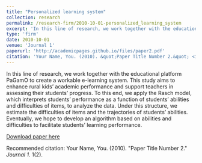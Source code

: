 ```yaml
---
title: "Personalized learning system"
collection: research
permalink: /research-firm/2010-10-01-personalized_learning_system
excerpt: 'In this line of research, we work together with the educational platform PaGamO to create a workable e-learning system. This study aims to enhance rural kids’ academic performance and support teachers in assessing their students’ progress. To this end, we apply the Rasch model, which interprets students’ performance as a function of students’ abilities and difficulties of items, to analyze the data. Under this structure, we estimate the difficulties of items and the trajectories of students’ abilities. Eventually, we hope to develop an algorithm based on abilities and difficulties to facilitate students’ learning performance.'
type: 'firm'
date: 2010-10-01
venue: 'Journal 1'
paperurl: 'http://academicpages.github.io/files/paper2.pdf'
citation: 'Your Name, You. (2010). &quot;Paper Title Number 2.&quot; <i>Journal 1</i>. 1(2).'
---
```

In this line of research, we work together with the educational platform PaGamO to create a workable e-learning system. This study aims to enhance rural kids’ academic performance and support teachers in assessing their students’ progress. To this end, we apply the Rasch model, which interprets students’ performance as a function of students’ abilities and difficulties of items, to analyze the data. Under this structure, we estimate the difficulties of items and the trajectories of students’ abilities. Eventually, we hope to develop an algorithm based on abilities and difficulties to facilitate students’ learning performance.

[Download paper here](http://academicpages.github.io/files/paper2.pdf)

Recommended citation: Your Name, You. (2010). "Paper Title Number 2." <i>Journal 1</i>. 1(2).